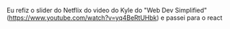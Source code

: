 Eu refiz o slider do Netflix do video do Kyle do "Web Dev Simplified"(https://www.youtube.com/watch?v=yq4BeRtUHbk) e passei para o react
